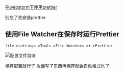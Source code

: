 [在webstorm下使用prettier](https://www.cnblogs.com/tc6666/p/11184681.html)


别忘了先安装prettier


## 使用File Watcher在保存时运行Prettier

`file->settings->Tools->File Watchers->+->Prettier`


![配置文件监听](https://img2018.cnblogs.com/blog/1451071/201907/1451071-20190714163324318-1173444125.png)

保存配置就行了  后面写了东西再保存就会自动格式化了